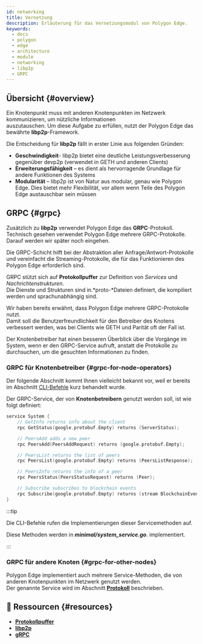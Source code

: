```yaml
---
id: networking
title: Vernetzung
description: Erläuterung für das Vernetzungsmodul von Polygon Edge.
keywords:
  - docs
  - polygon
  - edge
  - architecture
  - module
  - networking
  - libp2p
  - GRPC
---
```


## Übersicht {#overview}

Ein Knotenpunkt muss mit anderen Knotenpunkten im Netzwerk kommunizieren, um nützliche Informationen <br />auszutauschen.
Um diese Aufgabe zu erfüllen, nutzt der Polygon Edge das bewährte **libp2p**-Framework.

Die Entscheidung für **libp2p** fällt in erster Linie aus folgenden Gründen:
* **Geschwindigkeit**- libp2p bietet eine deutliche Leistungsverbesserung gegenüber devp2p (verwendet in GETH und anderen Clients)
* **Erweiterungsfähigkeit** – es dient als hervorragende Grundlage für andere Funktionen des Systems
* **Modularität** – libp2p ist von Natur aus modular, genau wie Polygon Edge. Dies bietet mehr Flexibilität, vor allem wenn Teile des Polygon Edge austauschbar sein müssen

## GRPC {#grpc}

Zusätzlich zu **libp2p** verwendet Polygon Edge das **GRPC**-Protokoll. <br />
Technisch gesehen verwendet Polygon Edge mehrere GRPC-Protokolle. Darauf werden wir später noch eingehen.

Die GRPC-Schicht hilft bei der Abstraktion aller Anfrage/Antwort-Protokolle und vereinfacht die Streaming-Protokolle, die für das Funktionieren des Polygon Edge erforderlich sind.

GRPC stützt sich auf **Protokollpuffer** zur Definition von *Services* und *Nachrichtenstrukturen*. <br />
Die Dienste und Strukturen sind in.*proto-*Dateien definiert, die kompiliert werden und sprachunabhängig sind.

Wir haben bereits erwähnt, dass Polygon Edge mehrere GRPC-Protokolle nutzt.<br />
Damit soll die Benutzerfreundlichkeit für den Betreiber des Knotens verbessert werden, was bei Clients wie GETH und Parität oft der Fall ist.

Der Knotenbetreiber hat einen besseren Überblick über die Vorgänge im System, wenn er den GRPC-Service aufruft, anstatt die Protokolle zu durchsuchen, um die gesuchten Informationen zu finden.

### GRPC für Knotenbetreiber {#grpc-for-node-operators}

Der folgende Abschnitt kommt Ihnen vielleicht bekannt vor, weil er bereits im Abschnitt [CLI-Befehle](/docs/edge/get-started/cli-commands) kurz behandelt wurde.

Der GRPC-Service, der von **Knotenbetreibern** genutzt werden soll, ist wie folgt definiert:
````go title="minimal/proto/system.proto"
service System {
    // GetInfo returns info about the client
    rpc GetStatus(google.protobuf.Empty) returns (ServerStatus);

    // PeersAdd adds a new peer
    rpc PeersAdd(PeersAddRequest) returns (google.protobuf.Empty);

    // PeersList returns the list of peers
    rpc PeersList(google.protobuf.Empty) returns (PeersListResponse);

    // PeersInfo returns the info of a peer
    rpc PeersStatus(PeersStatusRequest) returns (Peer);

    // Subscribe subscribes to blockchain events
    rpc Subscribe(google.protobuf.Empty) returns (stream BlockchainEvent);
}
````
:::tip

Die CLI-Befehle rufen die Implementierungen dieser Servicemethoden auf.

Diese Methoden werden in ***minimal/system_service.go***. implementiert.

:::

### GRPC für andere Knoten {#grpc-for-other-nodes}

Polygon Edge implementiert auch mehrere Service-Methoden, die von anderen Knotenpunkten im Netzwerk genutzt werden. <br />
Der genannte Service wird im Abschnitt **[Protokoll](docs/edge/architecture/modules/consensus)** beschrieben.

## 📜 Ressourcen {#resources}
* **[Protokollpuffer](https://developers.google.com/protocol-buffers)**
* **[libp2p](https://libp2p.io/)**
* **[gRPC](https://grpc.io/)**
